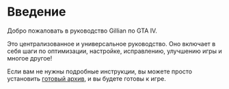 # Введение

Добро пожаловать в руководство Gillian по GTA IV.

Это централизованное и универсальное руководство. Оно включает в себя шаги по оптимизации, настройке, исправлению, улучшению игры и многое другое!

Если вам не нужны подробные инструкции, вы можете просто установить [готовый архив](Drag-and-Drop-Archive.md), и вы будете готовы к игре.
